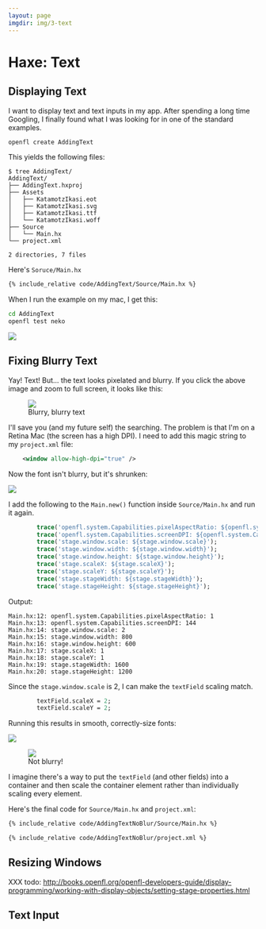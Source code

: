 ```yaml
---
layout: page
imgdir: img/3-text
---
```


# Haxe: Text

## Displaying Text

I want to display text and text inputs in my app.  After spending a long time Googling, I finally found what I was looking for in one of the standard examples.

```bash
openfl create AddingText
```

This yields the following files:

```
$ tree AddingText/
AddingText/
├── AddingText.hxproj
├── Assets
│   ├── KatamotzIkasi.eot
│   ├── KatamotzIkasi.svg
│   ├── KatamotzIkasi.ttf
│   └── KatamotzIkasi.woff
├── Source
│   └── Main.hx
└── project.xml

2 directories, 7 files
```

Here's `Soruce/Main.hx`

```haxe
{% include_relative code/AddingText/Source/Main.hx %}
```


When I run the example on my mac, I get this:

```bash
cd AddingText
openfl test neko
```

<a href="{{page.imgdir}}/text1-initial.png" target="_blank"><img src="{{page.imgdir}}/text1-initial.png" /></a>

## Fixing Blurry Text

Yay! Text!  But... the text looks pixelated and blurry.  If you click the above image and zoom to full screen, it looks like this:

<figure>
    <img src="{{ page.imgdir }}/text2-initialzoom.png" />
    <figcaption>Blurry, blurry text</figcaption>
</figure>

I'll save you (and my future self) the searching.  The problem is that I'm on a Retina Mac (the screen has a high DPI).  I need to add this magic string to my `project.xml` file:

```xml
    <window allow-high-dpi="true" />
```

Now the font isn't blurry, but it's shrunken:

<a href="{{page.imgdir}}/text3-sharpbutsmall.png" target="_blank"><img src="{{page.imgdir}}/text3-sharpbutsmall.png" /></a>

I add the following to the `Main.new()` function inside `Source/Main.hx` and run it again.

```haxe
        trace('openfl.system.Capabilities.pixelAspectRatio: ${openfl.system.Capabilities.pixelAspectRatio}');
        trace('openfl.system.Capabilities.screenDPI: ${openfl.system.Capabilities.screenDPI}');
        trace('stage.window.scale: ${stage.window.scale}');
        trace('stage.window.width: ${stage.window.width}');
        trace('stage.window.height: ${stage.window.height}');
        trace('stage.scaleX: ${stage.scaleX}');
        trace('stage.scaleY: ${stage.scaleY}');
        trace('stage.stageWidth: ${stage.stageWidth}');
        trace('stage.stageHeight: ${stage.stageHeight}');
```

Output:

```
Main.hx:12: openfl.system.Capabilities.pixelAspectRatio: 1
Main.hx:13: openfl.system.Capabilities.screenDPI: 144
Main.hx:14: stage.window.scale: 2
Main.hx:15: stage.window.width: 800
Main.hx:16: stage.window.height: 600
Main.hx:17: stage.scaleX: 1
Main.hx:18: stage.scaleY: 1
Main.hx:19: stage.stageWidth: 1600
Main.hx:20: stage.stageHeight: 1200
```

Since the `stage.window.scale` is 2, I can make the `textField` scaling match.

```haxe
        textField.scaleX = 2;
        textField.scaleY = 2;
```

Running this results in smooth, correctly-size fonts:

<a href="{{page.imgdir}}/text4-correct.png" target="_blank"><img src="{{page.imgdir}}/text4-correct.png" /></a>

<figure>
    <img src="{{ page.imgdir }}/text5-correctzoom.png" />
    <figcaption>Not blurry!</figcaption>
</figure>

I imagine there's a way to put the `textField` (and other fields) into a container and then scale the container element rather than individually scaling every element.

Here's the final code for `Source/Main.hx` and `project.xml`:

```haxe
{% include_relative code/AddingTextNoBlur/Source/Main.hx %}
```

```xml
{% include_relative code/AddingTextNoBlur/project.xml %}
```

## Resizing Windows

XXX todo: <http://books.openfl.org/openfl-developers-guide/display-programming/working-with-display-objects/setting-stage-properties.html>

## Text Input

